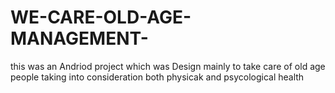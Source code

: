 # WE-CARE-OLD-AGE-MANAGEMENT-
this was an Andriod project which was Design mainly to take care of old age people taking into consideration both physicak and psycological health
